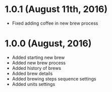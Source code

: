 # 1.0.1 (August 11th, 2016)

- Fixed adding coffee in new brew process

# 1.0.0 (August, 2016)

- Added starting new brew
- Added new brew process
- Added history of brews
- Added brew details
- Added brewing steps sequence settings
- Added units settings
